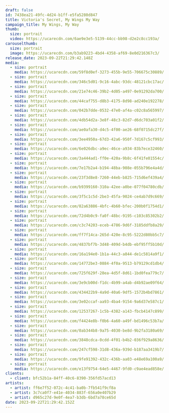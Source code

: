 ```yaml
---
draft: false
id: 7438ea21-49fc-4d24-b1ff-e5fa5280d847
title: Victoria's Secret, My Wings My Way
campaign_title: M﻿y Wings, My Way
thumb:
  size: portrait
  video: https://ucarecdn.com/6ae9e3e5-5139-44cc-bb98-d2e2c8cc193a/
carouselthumb:
  size: portrait
  image: https://ucarecdn.com/b3ab9223-4bd4-4358-af69-8e0d216367c3/
release_date: 2023-09-22T21:29:42.148Z
media:
  - size: portrait
    media: https://ucarecdn.com/59f8d0ef-3273-455b-9e55-706675c30889/
  - size: portrait
    media: https://ucarecdn.com/346c5d01-9c16-4abc-93dc-48121cbc17ac/
  - size: portrait
    media: https://ucarecdn.com/21e74c46-39b2-4d05-a497-0e91292da700/
  - size: portrait
    media: https://ucarecdn.com/44caf755-d8b3-4175-8d98-ad240e192278/
  - size: portrait
    media: https://ucarecdn.com/042b7dde-0532-47e0-af4a-c02c8a565997/
  - size: portrait
    media: https://ucarecdn.com/4db54d2a-3e8f-48c3-82d7-d6dc703a01f2/
  - size: portrait
    media: https://ucarecdn.com/ae0afa30-d4c5-4f00-ae26-68f0715dc27f/
  - size: portrait
    media: https://ucarecdn.com/3ee4950a-67d3-42a6-950f-7d167c5cf993/
  - size: portrait
    media: https://ucarecdn.com/6e026dbc-a9ec-46ce-a934-83b7ece32460/
  - size: portrait
    media: https://ucarecdn.com/3a444ad1-ff0e-420a-9b8c-6f41fe01554c/
  - size: portrait
    media: https://ucarecdn.com/7e17b2a4-b194-48ba-908e-055b796e4a4d/
  - size: portrait
    media: https://ucarecdn.com/23f3d8e8-7260-44eb-b825-715d6ef439a4/
  - size: portrait
    media: https://ucarecdn.com/b9399160-310a-42ee-a0be-077f04780cdb/
  - size: portrait
    media: https://ucarecdn.com/3f5c1c5d-2be3-45fa-9024-ce4ab7d9c669/
  - size: portrait
    media: https://ucarecdn.com/82a63886-4bfc-4b60-bfec-200b0f1754d1/
  - size: portrait
    media: https://ucarecdn.com/72d4b0c9-fa0f-48bc-9195-c103c85302b2/
  - size: portrait
    media: https://ucarecdn.com/c3c74203-eceb-4786-9d6f-3185ddfb8a29/
  - size: portrait
    media: https://ucarecdn.com/ff7f14ca-265d-420e-8c95-5222d80bb5c7/
  - size: portrait
    media: https://ucarecdn.com/4837bf7b-3d48-409d-b4db-ebf95ff5b10d/
  - size: portrait
    media: https://ucarecdn.com/16a194e0-1b1a-44c3-a844-de1c5814a9f1/
  - size: portrait
    media: https://ucarecdn.com/14772be3-0884-4f0a-9513-b79129cd1db4/
  - size: portrait
    media: https://ucarecdn.com/725f629f-28ea-4d5f-8d61-1bd0fea779c7/
  - size: portrait
    media: https://ucarecdn.com/3e9cb00d-f1dc-4b99-a4ab-d4b92ae09f64/
  - size: portrait
    media: https://ucarecdn.com/434422b9-4a9d-40a6-9df5-1572b4bd7861/
  - size: portrait
    media: https://ucarecdn.com/3e02ccaf-aa93-4ba4-9154-9a6d37e587c1/
  - size: portrait
    media: https://ucarecdn.com/12537267-1c5b-4382-a143-fbcb4147c899/
  - size: portrait
    media: https://ucarecdn.com/f4424e8b-f0b6-4a60-a49f-bd1496c53b7a/
  - size: portrait
    media: https://ucarecdn.com/0ab344b8-9a75-4030-be8d-9b2fa3180a69/
  - size: portrait
    media: https://ucarecdn.com/3848cdca-0cdd-4f01-b4b2-036f929a8636/
  - size: portrait
    media: https://ucarecdn.com/247cf598-31d8-436a-939d-b187aa3419b7/
  - size: portrait
    media: https://ucarecdn.com/9fe91392-432c-436b-aa03-e48e69a100a9/
  - size: portrait
    media: https://ucarecdn.com/e13f9754-64e5-4467-9fd0-c9ae4ead858e/
clients:
  - client: bfc52b1a-84ff-40c6-8390-356fd57acd13
artists:
  - artist: ff6e7f52-072c-4c41-ba0b-7fb541f9cf8a
  - artist: 3c7ca0f7-e41e-4034-883f-656a0e407b29
  - artist: d965c27d-9e0f-4ea7-b3db-6bd7a78ce65d
date: 2023-09-22T21:29:42.152Z
---
```


